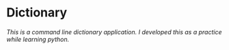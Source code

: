 # Dictionary
###### This is a command line dictionary application. I developed this as a practice while learning python.
